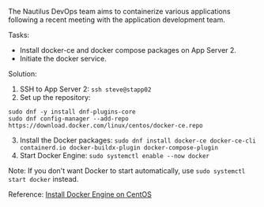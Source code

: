The Nautilus DevOps team aims to containerize various applications following a recent meeting with the application development team.

Tasks:
- Install docker-ce and docker compose packages on App Server 2.
- Initiate the docker service.

Solution:
1. SSH to App Server 2: `ssh steve@stapp02`
2. Set up the repository:
```
sudo dnf -y install dnf-plugins-core
sudo dnf config-manager --add-repo https://download.docker.com/linux/centos/docker-ce.repo
```
3. Install the Docker packages:
```sudo dnf install docker-ce docker-ce-cli containerd.io docker-buildx-plugin docker-compose-plugin```
4. Start Docker Engine:
```sudo systemctl enable --now docker```

Note: If you don't want Docker to start automatically, use `sudo systemctl start docker` instead.

Reference: [Install Docker Engine on CentOS](https://docs.docker.com/engine/install/centos/)
